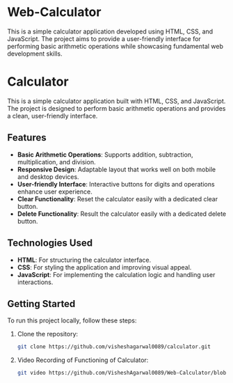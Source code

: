 # Web-Calculator
This is a simple calculator application developed using HTML, CSS, and JavaScript. The project aims to provide a user-friendly interface for performing basic arithmetic operations while showcasing fundamental web development skills.
# Calculator

This is a simple calculator application built with HTML, CSS, and JavaScript. The project is designed to perform basic arithmetic operations and provides a clean, user-friendly interface.

## Features

- **Basic Arithmetic Operations**: Supports addition, subtraction, multiplication, and division.
- **Responsive Design**: Adaptable layout that works well on both mobile and desktop devices.
- **User-friendly Interface**: Interactive buttons for digits and operations enhance user experience.
- **Clear Functionality**: Reset the calculator easily with a dedicated clear button.
- **Delete Functionality**: Result the calculator easily with a dedicated delete button.

## Technologies Used

- **HTML**: For structuring the calculator interface.
- **CSS**: For styling the application and improving visual appeal.
- **JavaScript**: For implementing the calculation logic and handling user interactions.

## Getting Started

To run this project locally, follow these steps:

1. Clone the repository:
   ```bash
   git clone https://github.com/visheshagarwal0089/calculator.git
2. Video Recording of Functioning of Calculator:
   ```bash
   git video https://github.com/VisheshAgarwal0089/Web-Calculator/blob/8a9d57457ef2e8a5978a7a36ea58c0a7c5900734/html-css-js-calculator-demo.mp4
